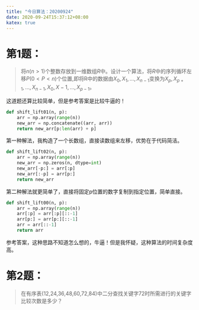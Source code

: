 ```yaml
---
title: "今日算法：20200924"
date: 2020-09-24T15:37:12+08:00
katex: true
---
```


# 第1题：  

>将$n(n>1)$个整数存放到一维数组$R$中。设计一个算法，将$R$中的序列循环左移$P(0<P<n)$个位置,即将R中的数据由$X_0, X_1,...,X_{n-1}$变换为$X_p, X_{p+1},...,X_{n-1}, X_0, X-1, ..., X_{p-1}$。

这道题还算比较简单，但是参考答案是比较牛逼的！

```python
def shift_lift01(n, p):
    arr = np.array(range(n))
    new_arr = np.concatenate((arr, arr))
    return new_arr[p:len(arr) + p]
```
第一种解法，我构造了一个长数组，直接读数组来左移，优势在于代码简洁。


```python
def shift_lift02(n, p):
    arr = np.array(range(n))
    new_arr = np.zeros(n, dtype=int)
    new_arr[-p:] = arr[:p]
    new_arr[:-p] = arr[p:]
    return new_arr
```
第二种解法就更简单了，直接将固定p位置的数字复制到指定位置，简单直接。


```python
def shift_lift00(n, p):
    arr = np.array(range(n))
    arr[:p] = arr[:p][::-1]
    arr[p:] = arr[p:][::-1]
    arr = arr[::-1]
    return arr
```
参考答案，这种思路不知道怎么想的，牛逼！但是我怀疑，这种算法的时间复杂度高。


# 第2题：
> 在有序表(12,24,36,48,60,72,84)中二分查找关键字72时所需进行的关键字比较次数是多少？